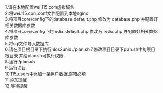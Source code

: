 1.请在本地配置wei.115.com虚拟域名 <br />
2.将wei.115.com.conf文件配置到本地nginx <br />
3.将项目core/config下的database_default.php 修改为 database.php 并配置好相关数据库参数 <br />
4.将项目core/config下的redis_default.php 修改为 redis.php 并配置好相关数据库参数 <br />
5.将sql文件导入数据库 <br />
6.请在项目根目录下执行 dos2unix ./plan.sh
7.修改项目目录下plan.sh中的项目根目录 并给plan.sh可执行权限 <br />
8.运行./plan.sh <br />
9.运行项目 <br />
10.115_users中添加一条用户数据,邮箱必填 <br />
11.添加提醒 <br />
12.等待提醒 <br />

